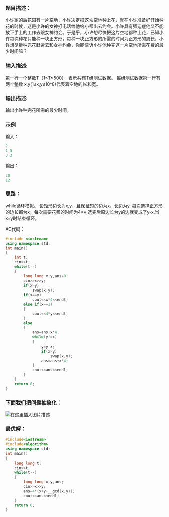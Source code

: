 
### 题目描述：

 小许家的后花园有一片空地，小许决定把这块空地种上花，就在小许准备好开始种花的时候，这是小许的女神打电话给他约小都出去约会。小许具有强迫症他又不能放下手上的工作去跟女神约会。于是乎，小许想尽快把这片空地都种上花，已知小许每次种花只能种一块正方形，每种一块正方形的所需的时间为正方形的周长，小许想尽量种完花赶紧去和女神约会，你能告诉小许他种完这一片空地所需花费的最少时间嘛？

### 输入描述:

第一行一个整数T（1≤T≤500），表示共有T组测试数据。
每组测试数据第一行有两个整数 x,y(1≤x,y≤10^8)代表着空地的长和宽。

### 输出描述:

输出小许种完花所需的最少时间。

### 示例
输入：

```cpp
2
1 5
3 3
```

输出：

```cpp
20
12
```
### 思路：

while循环模拟。
设矩形边长为x,y，且保证短的边为x，长边为y.
每次选择正方形的边长都为x，每次需要花费的时间为4*x,选完后原边长为y的边就变成了y-x.当x=y时结束循环。

AC代码：
```cpp
#include <iostream>
using namespace std;
int main()
{
    int t;
    cin>>t;
    while(t--)
    {
        long long x,y,ans=0;
        cin>>x>>y;
        if(x>y)
            swap(x,y);
        if(x==y)
            cout<<x*4<<endl;
        else if(x==1)
        {
            cout<<4*y<<endl;
        }
        else
        {
            ans=ans+x*4;
            while(y!=x)
            {
                y=y-x;
                if(x>y)
                    swap(x,y);
                ans=ans+x*4;
            }
            cout<<ans<<endl;
        }
    }
    return 0;
}
```
### 下面我们把问题抽象化：
![在这里插入图片描述](https://img-blog.csdnimg.cn/20200626113150856.png?x-oss-process=image/watermark,type_ZmFuZ3poZW5naGVpdGk,shadow_10,text_aHR0cHM6Ly9ibG9nLmNzZG4ubmV0L3FxXzQ1ODQ1NDA0,size_16,color_FFFFFF,t_70)
### 最优解：

```cpp
#include<iostream>
#include<algorithm>
using namespace std;
int main()
{
    long long t;
    cin>>t;
    while(t--)
    {
        long long x,y,ans;
        cin>>x>>y;
        ans=4*(x+y-__gcd(x,y));
        cout<<ans<<endl;
    }
    return 0;
}
```
